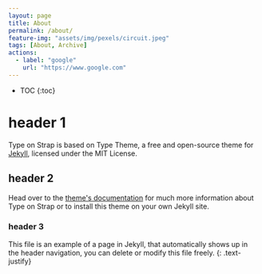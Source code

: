 ```yaml
---
layout: page
title: About
permalink: /about/
feature-img: "assets/img/pexels/circuit.jpeg"
tags: [About, Archive]
actions:
  - label: "google"
    url: "https://www.google.com"
---
```

* TOC
{:toc}

# header 1


Type on Strap is based on Type Theme, a free and open-source theme for [Jekyll](http://jekyllrb.com/), licensed under the MIT License.

## header 2
Head over to the [theme's documentation](https://github.io/sylhare/Type-on-Strap) for much more information about Type on Strap or to install this theme on your own Jekyll site.
### header 3
This file is an example of a page in Jekyll, that automatically shows up in the header navigation, you can delete or modify this file freely.
{: .text-justify}
 
